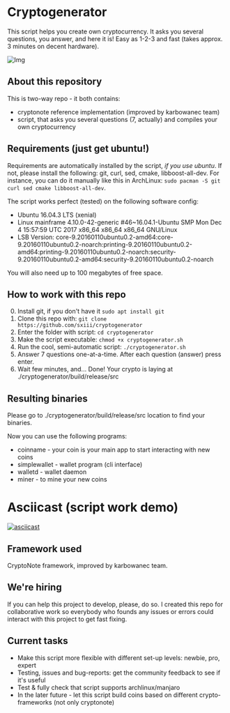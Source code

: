 # Cryptogenerator
This script helps you create own cryptocurrency. It asks you several questions, you answer, and here it is! Easy as 1-2-3 and fast (takes approx. 3 minutes on decent hardware).

![Img](http://i.imgur.com/ZxmVyJz.png)

## About this repository
This is two-way repo - it both contains:
* cryptonote reference implementation (improved by karbowanec team)
* script, that asks you several questions (7, actually) and compiles your own cryptocurrency

## Requirements (just get ubuntu!)
Requirements are automatically installed by the script, *if you use ubuntu*. If not, please install the following: git, curl, sed, cmake, libboost-all-dev. For instance, you can do it manually like this in ArchLinux: `sudo pacman -S git curl sed cmake libboost-all-dev`.

The script works perfect (tested) on the following software config:
* Ubuntu 16.04.3 LTS (xenial)
* Linux mainframe 4.10.0-42-generic #46~16.04.1-Ubuntu SMP Mon Dec 4 15:57:59 UTC 2017 x86_64 x86_64 x86_64 GNU/Linux
* LSB Version:	core-9.20160110ubuntu0.2-amd64:core-9.20160110ubuntu0.2-noarch:printing-9.20160110ubuntu0.2-amd64:printing-9.20160110ubuntu0.2-noarch:security-9.20160110ubuntu0.2-amd64:security-9.20160110ubuntu0.2-noarch

You will also need up to 100 megabytes of free space.

## How to work with this repo
0) Install git, if you don't have it `sudo apt install git`
1) Clone this repo with: `git clone https://github.com/sxiii/cryptogenerator`
2) Enter the folder with script: `cd cryptogenerator`
3) Make the script executable: `chmod +x cryptogenerator.sh`
4) Run the cool, semi-automatic script: `./cryptogenerator.sh`
5) Answer 7 questions one-at-a-time. After each question (answer) press enter.
6) Wait few minutes, and... Done! Your crypto is laying at ./cryptogenerator/build/release/src

## Resulting binaries
Please go to ./cryptogenerator/build/release/src location to find your binaries.

Now you can use the following programs:
* coinname - your coin is your main app to start interacting with new coins
* simplewallet - wallet program (cli interface)
* walletd - wallet daemon
* miner - to mine your new coins

# Asciicast (script work demo)
[![asciicast](https://asciinema.org/a/157053.png)](https://asciinema.org/a/157053)

## Framework used
CryptoNote framework, improved by karbowanec team.

## We're hiring
If you can help this project to develop, please, do so. I created this repo for collaborative work so everybody who founds any issues or errors could interact with this project to get fast fixing.

## Current tasks
* Make this script more flexible with different set-up levels: newbie, pro, expert
* Testing, issues and bug-reports: get the community feedback to see if it's useful
* Test & fully check that script supports archlinux/manjaro
* In the later future - let this script build coins based on different crypto-frameworks (not only cryptonote)
